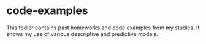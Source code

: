 # code-examples

This fodler contains past homeworks and code examples from my studies. It shows my use of various descriptive and predictive models.
